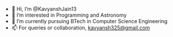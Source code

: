 - 👋 Hi, I’m @KavyanshJain13
- 👀 I’m interested in Programming and Astronomy
- 🌱 I’m currently pursuing BTech in Computer Science Engineering
- 📫 For queries or collaboration, kavyansh325@gmail.com

<!---
KavyanshJain13/KavyanshJain13 is a ✨ special ✨ repository because its `README.md` (this file) appears on your GitHub profile.
You can click the Preview link to take a look at your changes.
--->
